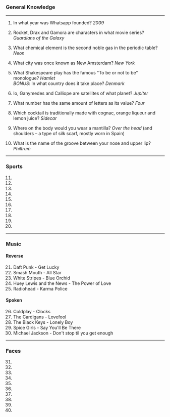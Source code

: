 ### General Knowledge
---
1. In what year was Whatsapp founded? *2009*
2. Rocket, Drax and Gamora are characters in what movie series? *Guardians of the Galaxy*
3. What chemical element is the second noble gas in the periodic table? *Neon*
4. What city was once known as New Amsterdam? *New York*
5. What Shakespeare play has the famous "To be or not to be" monologue? *Hamlet*      
      _BONUS_: In what country does it take place? *Denmark*
6. Io, Ganymedes and Calliope are satellites of what planet? *Jupiter*
7. What number has the same amount of letters as its value? *Four*

8. Which cocktail is traditionally made with cognac, orange liqueur and lemon juice? *Sidecar*
9. Where on the body would you wear a mantilla? *Over the head* (and shoulders – a type of silk scarf, mostly worn in Spain)

10. What is the name of the groove between your nose and upper lip? *Philtrum*
---
### Sports
11.
12.
13.
14.
15.
16.
17.
18.
19.
20.
---
### Music
#### Reverse
21. Daft Punk - Get Lucky
22. Smash Mouth - All Star
23. White Stripes - Blue Orchid
24. Huey Lewis and the News - The Power of Love
25. Radiohead - Karma Police
#### Spoken
26. Coldplay - Clocks
27. The Cardigans - Lovefool
28. The Black Keys - Lonely Boy
29. Spice Girls - Say You'll Be There
30. Michael Jackson - Don't stop til you get enough
---
### Faces
31.
32.
33.
34.
35.
36.
37.
38.
39.
40.
